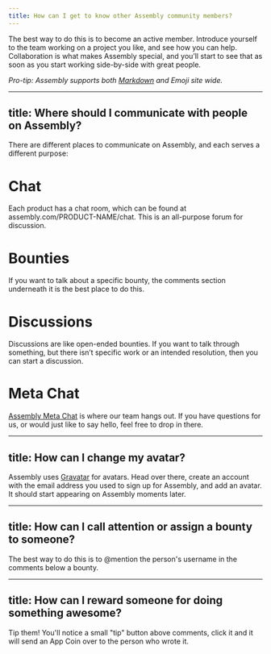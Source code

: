 ```yaml
---
title: How can I get to know other Assembly community members?
---
```


The best way to do this is to become an active member. Introduce yourself to the team working on a project you like, and see how you can help. Collaboration is what makes Assembly special, and you’ll start to see that as soon as you start working side-by-side with great people.

*Pro-tip: Assembly supports both [Markdown](http://daringfireball.net/projects/markdown/) and Emoji site wide.*

---
title: Where should I communicate with people on Assembly?
---

There are different places to communicate on Assembly, and each serves a different purpose:

# Chat
Each product has a chat room, which can be found at assembly.com/PRODUCT-NAME/chat. This is an all-purpose forum for discussion.

# Bounties
If you want to talk about a specific bounty, the comments  section underneath it is the best place to do this.

# Discussions
Discussions are like open-ended bounties. If you want to talk through something, but there isn’t specific work or an intended resolution, then you can start a discussion.

# Meta Chat
[Assembly Meta Chat](http://assembly.com/meta/chat) is where our team hangs out. If you have questions for us, or would just like to say hello, feel free to drop in there.

---
title: How can I change my avatar?
---

Assembly uses [Gravatar](http://gravatar.com) for avatars. Head over there, create an account with the email address you used to sign up for Assembly, and add an avatar. It should start appearing on Assembly moments later.


---
title: How can I call attention or assign a bounty to someone?
---

The best way to do this is to @mention the person's username in the comments below a bounty.

---
title: How can I reward someone for doing something awesome?
---

Tip them! You'll notice a small "tip" button above comments, click it and it will send an App Coin over to the person who wrote it.

